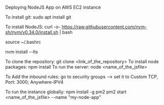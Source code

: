 Deploying NodeJS App on AWS EC2 instance

To install git: sudo apt install git

To install NodeJS: 
curl -o- https://raw.githubusercontent.com/nvm-sh/nvm/v0.34.0/install.sh | bash

source ~/.bashrc

nvm install --lts

To clone the repository: git clone <link_of_the_repository>
To install node packages: npm install
To run the server: node <name_of_the_jsfile>

To Add the inbound rules: go to security groups --> set it to Custom TCP, Port: 3000; Anywhere-IPV4

To run the instance globally: 
npm install -g pm2
pm2 start <name_of_the_jsfile> --name "my-node-app"
